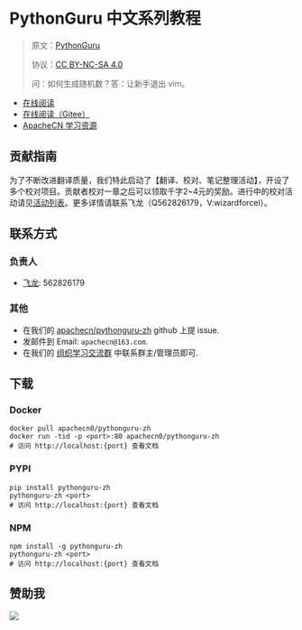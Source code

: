 # PythonGuru 中文系列教程

> 原文：[PythonGuru](https://thepythonguru.com/)
> 
> 协议：[CC BY-NC-SA 4.0](http://creativecommons.org/licenses/by-nc-sa/4.0/)
> 
> 问：如何生成随机数？答：让新手退出 vim。

* [在线阅读](http://pygr.apachecn.org/)
* [在线阅读（Gitee）](https://apachecn.gitee.io/pythonguru-zh/)
* [ApacheCN 学习资源](http://docs.apachecn.org/)

## 贡献指南

为了不断改进翻译质量，我们特此启动了【翻译、校对、笔记整理活动】，开设了多个校对项目。贡献者校对一章之后可以领取千字2\~4元的奖励。进行中的校对活动请见[活动列表](https://home.apachecn.org/#/docs/activity/docs-activity)。更多详情请联系飞龙（Q562826179，V:wizardforcel）。

## 联系方式

### 负责人

* [飞龙](https://github.com/wizardforcel): 562826179

### 其他

*   在我们的 [apachecn/pythonguru-zh](https://github.com/apachecn/pythonguru-zh) github 上提 issue.
*   发邮件到 Email: `apachecn@163.com`.
*   在我们的 [组织学习交流群](http://www.apachecn.org/organization/348.html) 中联系群主/管理员即可.

## 下载

### Docker

```
docker pull apachecn0/pythonguru-zh
docker run -tid -p <port>:80 apachecn0/pythonguru-zh
# 访问 http://localhost:{port} 查看文档
```

### PYPI

```
pip install pythonguru-zh
pythonguru-zh <port>
# 访问 http://localhost:{port} 查看文档
```

### NPM

```
npm install -g pythonguru-zh
pythonguru-zh <port>
# 访问 http://localhost:{port} 查看文档
```

## 赞助我

![](https://img-blog.csdnimg.cn/20200112005920729.png)
